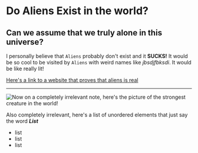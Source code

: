 # Do Aliens Exist in the world?
## Can we assume that we truly alone in this universe?

I personally believe that `Aliens` probably don't exist and it **SUCKS!**
It would be so cool to be visited by `Aliens` with weird names like *jbsdjfbksdi*. It would be like really lit!

[Here's a link to a website that proves that aliens is real](https://en.wikipedia.org/wiki/Aliens_(film))

***
![Now on a completely irrelevant note, here's the picture of the strongest creature in the world!](https://imageio.forbes.com/specials-images/imageserve/5faad4255239c9448d6c7bcd/Best-Animal-Photos-Contest--Close-Up-Of-baby-monkey/960x0.jpg?fit=bounds&format=jpg&width=960)

Also completely irrelevant, here's a list of unordered elements that just say the word ***List***

* list
* list
* list

